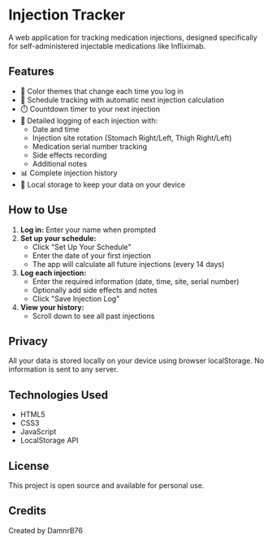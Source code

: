 # Injection Tracker

A web application for tracking medication injections, designed specifically for self-administered injectable medications like Infliximab.

## Features

- 🎨 Color themes that change each time you log in
- 📅 Schedule tracking with automatic next injection calculation
- ⏱️ Countdown timer to your next injection
- 📝 Detailed logging of each injection with:
  - Date and time
  - Injection site rotation (Stomach Right/Left, Thigh Right/Left)
  - Medication serial number tracking
  - Side effects recording
  - Additional notes
- 📊 Complete injection history
- 💾 Local storage to keep your data on your device

## How to Use

1. **Log in:** Enter your name when prompted
2. **Set up your schedule:** 
   - Click "Set Up Your Schedule"
   - Enter the date of your first injection
   - The app will calculate all future injections (every 14 days)
3. **Log each injection:**
   - Enter the required information (date, time, site, serial number)
   - Optionally add side effects and notes
   - Click "Save Injection Log"
4. **View your history:**
   - Scroll down to see all past injections

## Privacy

All your data is stored locally on your device using browser localStorage. No information is sent to any server.

## Technologies Used

- HTML5
- CSS3
- JavaScript
- LocalStorage API

## License

This project is open source and available for personal use.

## Credits

Created by DamnrB76
